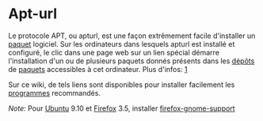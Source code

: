 # Apt-url

Le protocole APT, ou apturl, est une façon extrêmement facile
d'installer un [paquet](Paquet) logiciel. Sur les ordinateurs
dans lesquels apturl est installé et configuré, le clic dans une page
web sur un lien spécial démarre l'installation d'un ou de plusieurs
paquets donnés présents dans les [dépôts](Dépôt) de
[paquets](Paquet) accessibles à cet ordinateur. Plus d'infos:
[1](http://doc.ubuntu-fr.org/apturl)

Sur ce wiki, de tels liens sont disponibles pour installer facilement
les [programmes](Programmes) recommandés.

*Note:* Pour [Ubuntu](linux/dist/Ubuntu) 9.10 et
[Firefox](Firefox) 3.5, installer
[firefox-gnome-support](apt://firefox-gnome-support)